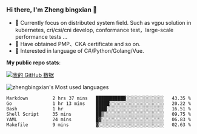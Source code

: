 ### Hi there, I'm Zheng bingxian  👋

* 📖  Currently focus on distributed system field. Such as vgpu solution in kubernetes, cri/csi/cni develop, conformance test，large-scale performance tests ...
* 🌱  Have obtained PMP、CKA certificate and so on.
* 👯  Interested in language of C#/Python/Golang/Vue.

**My public repo stats**:

[![我的 GitHub 数据](https://github-readme-stats.vercel.app/api?username=zhengbingxian&theme=merko)]()

![zhengbingxian's Most used languages](https://github-readme-stats.vercel.app/api/top-langs/?username=zhengbingxian&layout=compact&hide_border=true&langs_count=10)

<!--START_SECTION:waka-->

```text
Markdown         2 hrs 37 mins   ███████████░░░░░░░░░░░░░░   43.35 %
Go               1 hr 13 mins    █████░░░░░░░░░░░░░░░░░░░░   20.22 %
Bash             1 hr            ████░░░░░░░░░░░░░░░░░░░░░   16.51 %
Shell Script     35 mins         ██▒░░░░░░░░░░░░░░░░░░░░░░   09.75 %
YAML             24 mins         █▓░░░░░░░░░░░░░░░░░░░░░░░   06.83 %
Makefile         9 mins          ▓░░░░░░░░░░░░░░░░░░░░░░░░   02.63 %
```

<!--END_SECTION:waka-->
